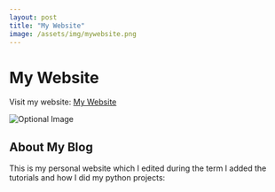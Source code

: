 ```yaml
---
layout: post
title: "My Website"
image: /assets/img/mywebsite.png
---
```

# My Website

Visit my website: [My Website](http://www.mahyegane.ir/)

![Optional Image](labexam/assets/img/mywebsite.png)

## About My Blog

This is my personal website which I edited during the term I added the tutorials and how I did my python projects:

